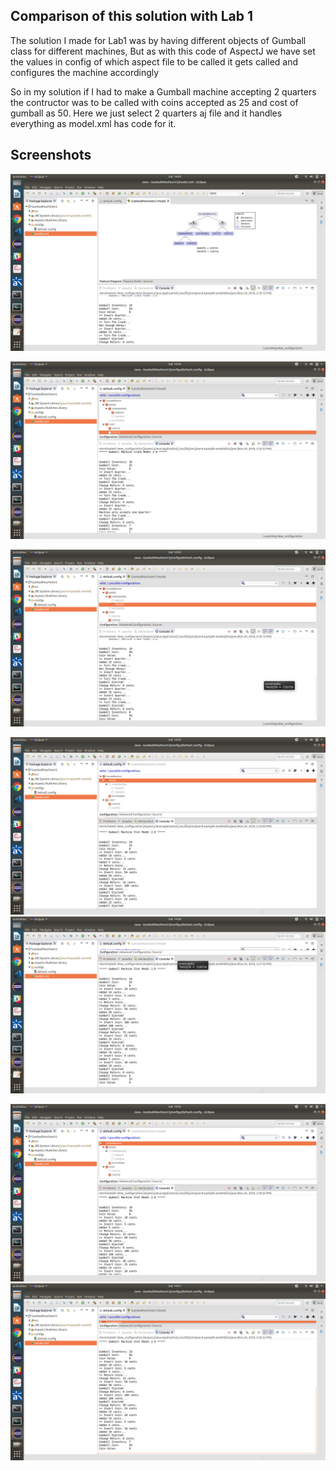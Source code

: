 
## Comparison of this solution with Lab 1

The solution I made for Lab1 was by having different objects of Gumball class for different machines, But as with this code of AspectJ we have set the values in config of which aspect file to be called it gets called and configures the machine accordingly

So in my solution if I had to make a Gumball machine accepting 2 quarters the contructor was to be called with coins accepted as 25 and cost of gumball as 50. Here we just select 2 quarters aj file and it handles everything as model.xml has code for it.

## Screenshots
![Feature Model](featureModel.png)

![CrankModel 1 Qauter](CrankModel-OneQtr.png)

![CrankModel 2 Qauters](CrankModel-TwoQtr.png)

![SlotModel Cost 25 Cents](SlotModel-Cost25.png)
![SlotModel Cost 25 Cents Output](SlotModel-Cost25_output.png)

![SlotModel Cost 50 Cents](SlotModel-Cost50.png)
![SlotModel Cost 50 Cents Output](SlotModel-Cost50_output.png)
